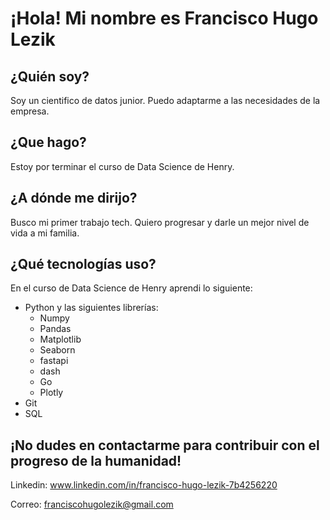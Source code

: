 # ¡Hola! Mi nombre es Francisco Hugo Lezik

## ¿Quién soy?

Soy un cientifico de datos junior. Puedo adaptarme a las necesidades de la empresa.

## ¿Que hago?

Estoy por terminar el curso de Data Science de Henry.

## ¿A dónde me dirijo?

Busco mi primer trabajo tech. Quiero progresar y darle un mejor nivel de vida a mi familia.

## ¿Qué tecnologías uso?

En el curso de Data Science de Henry aprendi lo siguiente:

- Python y las siguientes librerías:
    - Numpy
    - Pandas
    - Matplotlib
    - Seaborn
    - fastapi
    - dash
    - Go
    - Plotly
- Git
- SQL

## ¡No dudes en contactarme para contribuir con el progreso de la humanidad!

Linkedin: www.linkedin.com/in/francisco-hugo-lezik-7b4256220

Correo: franciscohugolezik@gmail.com
